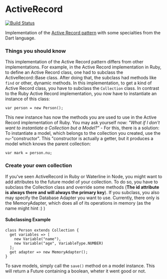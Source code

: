 ActiveRecord
============
[![Build Status](https://drone.io/github.com/Adracus/ActiveRecord/status.png)](https://drone.io/github.com/Adracus/ActiveRecord/latest)

Implementation of the [Active Record pattern](http://en.wikipedia.org/wiki/Active_record_pattern) with some specialties from the Dart language.

### Things you should know
This implementation of the Active Record pattern differs from other implementations. For example, in the Active Record implementation in
Ruby, to define an Active Record class, one had to subclass the ActiveRecord::Base class. After doing that, the subclass had methods
like `find` or other, dynamic methods. In this implementation, to get a kind of Active Record class, you have to subclass the `Collection`
class. In contrast to the Ruby Active Record implementation, you now have to instantiate an instance of this class:

    var person = new Person();
    
This new instance has now the methods you are used to use in the Active Record implementation of Ruby.
You may ask yourself now: _"What if I don't want to instantiate a Collection but a Model?"_ - For this, there is a solution: To instantiate
a model, which belongs to the collection you created, use the `nu`-"constructor". This "constructor is actually a getter, but it produces
a model which knows the parent collection:

    var mark = person.nu;

### Create your own collection
If you've seen ActiveRecord in Ruby or Waterline in Node, you might want to add attributes to the future model of your collection. To do so,
you have to subclass the Collection class and override some methods (**The id attribute is always there and will always the primary key**).
If you subclass, you also may specify the Database Adapter you want to use. Currently, there only is the MemoryAdapter, which does all of its
operations in memory (as the name might hint :) )
#### Subclassing Example

    class Person extends Collection {
      get variables => [
        new Variable("name"),
        new Variable("age", VariableType.NUMBER)
      ];
      get adapter => new MemoryAdapter();
    }

To save models, simply call the `save()` method on a model instance. This will return a Future containing a boolean, wheter it went
good or not.

